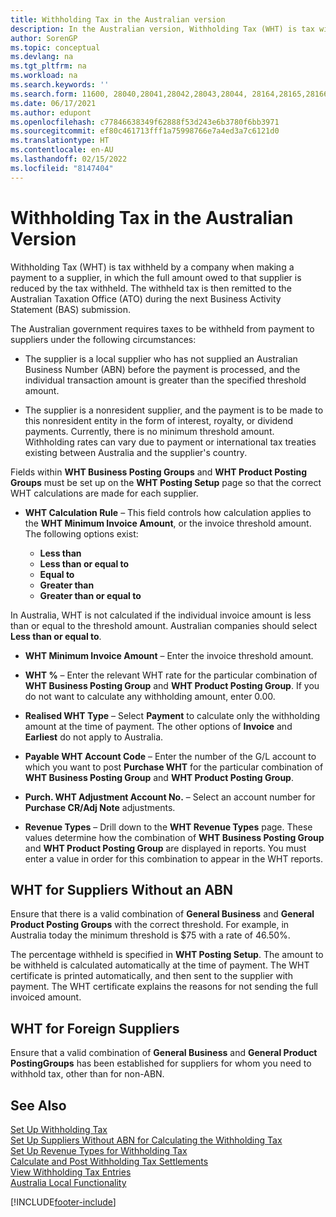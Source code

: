 ```yaml
---
title: Withholding Tax in the Australian version
description: In the Australian version, Withholding Tax (WHT) is tax withheld by a company when making a payment to a supplier.
author: SorenGP
ms.topic: conceptual
ms.devlang: na
ms.tgt_pltfrm: na
ms.workload: na
ms.search.keywords: ''
ms.search.form: 11600, 28040,28041,28042,28043,28044, 28164,28165,28166,28167
ms.date: 06/17/2021
ms.author: edupont
ms.openlocfilehash: c77846638349f62888f53d243e6b3780f6bb3971
ms.sourcegitcommit: ef80c461713fff1a75998766e7a4ed3a7c6121d0
ms.translationtype: HT
ms.contentlocale: en-AU
ms.lasthandoff: 02/15/2022
ms.locfileid: "8147404"
---
```

# <a name="withholding-tax-in-the-australian-version"></a>Withholding Tax in the Australian Version

Withholding Tax (WHT) is tax withheld by a company when making a payment to a supplier, in which the full amount owed to that supplier is reduced by the tax withheld. The withheld tax is then remitted to the Australian Taxation Office (ATO) during the next Business Activity Statement (BAS) submission.  

The Australian government requires taxes to be withheld from payment to suppliers under the following circumstances:  

-   The supplier is a local supplier who has not supplied an Australian Business Number (ABN) before the payment is processed, and the individual transaction amount is greater than the specified threshold amount.  

-   The supplier is a nonresident supplier, and the payment is to be made to this nonresident entity in the form of interest, royalty, or dividend payments. Currently, there is no minimum threshold amount. Withholding rates can vary due to payment or international tax treaties existing between Australia and the supplier's country.  

Fields within **WHT Business Posting Groups** and **WHT Product Posting Groups** must be set up on the **WHT Posting Setup** page so that the correct WHT calculations are made for each supplier.  

-   **WHT Calculation Rule** – This field controls how calculation applies to the **WHT Minimum Invoice Amount**, or the invoice threshold amount. The following options exist:  

    - **Less than**  
    - **Less than or equal to**  
    - **Equal to**  
    - **Greater than**  
    - **Greater than or equal to**  

In Australia, WHT is not calculated if the individual invoice amount is less than or equal to the threshold amount. Australian companies should select **Less than or equal to**.  

- **WHT Minimum Invoice Amount** – Enter the invoice threshold amount.  

- **WHT %** – Enter the relevant WHT rate for the particular combination of **WHT Business Posting Group** and **WHT Product Posting Group**. If you do not want to calculate any withholding amount, enter 0.00.  

- **Realised WHT Type** – Select **Payment** to calculate only the withholding amount at the time of payment. The other options of **Invoice** and **Earliest** do not apply to Australia.  

- **Payable WHT Account Code** – Enter the number of the G/L account to which you want to post **Purchase WHT** for the particular combination of **WHT Business Posting Group** and **WHT Product Posting Group**.  

- **Purch. WHT Adjustment Account No.** – Select an account number for **Purchase CR/Adj Note** adjustments.  

- **Revenue Types** – Drill down to the **WHT Revenue Types** page. These values determine how the combination of **WHT Business Posting Group** and **WHT Product Posting Group** are displayed in reports. You must enter a value in order for this combination to appear in the WHT reports.  

## <a name="wht-for-suppliers-without-an-abn"></a>WHT for Suppliers Without an ABN  
Ensure that there is a valid combination of **General Business** and **General Product Posting Groups** with the correct threshold. For example, in Australia today the minimum threshold is $75 with a rate of 46.50%.  

The percentage withheld is specified in **WHT Posting Setup**. The amount to be withheld is calculated automatically at the time of payment. The WHT certificate is printed automatically, and then sent to the supplier with payment. The WHT certificate explains the reasons for not sending the full invoiced amount.  

## <a name="wht-for-foreign-suppliers"></a>WHT for Foreign Suppliers  
Ensure that a valid combination of **General Business** and **General Product PostingGroups** has been established for suppliers for whom you need to withhold tax, other than for non-ABN.  

## <a name="see-also"></a>See Also  
 [Set Up Withholding Tax](how-to-set-up-withholding-tax.md)   
 [Set Up Suppliers Without ABN for Calculating the Withholding Tax](how-to-set-up-vendors-without-abn-for-calculating-the-withholding-tax.md)   
 [Set Up Revenue Types for Withholding Tax](how-to-set-up-revenue-types-for-withholding-tax.md)   
 [Calculate and Post Withholding Tax Settlements](how-to-calculate-and-post-withholding-tax-settlements.md)   
 [View Withholding Tax Entries](how-to-view-withholding-tax-entries.md)   
 [Australia Local Functionality](australia-local-functionality.md)


[!INCLUDE[footer-include](../../includes/footer-banner.md)]